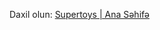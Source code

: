 <p>Daxil olun: <a href="https://pashaskerov21.github.io/supertoys/pages/1-main/index.html">Supertoys | Ana Səhifə</a></p>
